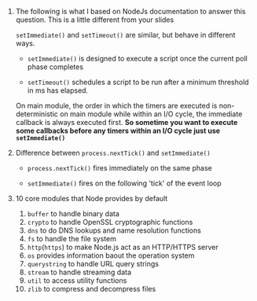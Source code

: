 1. The following is what I based on NodeJs documentation to answer this question. This is a little different from your slides
   
	`setImmediate()` and `setTimeout()` are similar, but behave in different ways.

   	* `setImmediate()` is designed to execute a script once the current poll phase completes
	
	* `setTimeout()` schedules a script to be run after a minimum threshold in ms has elapsed.

	On main module, the order in which the timers are executed is non-deterministic on main module while  within an I/O cycle, the immediate callback is always executed first. **So sometime you want to execute some callbacks before any timers within an I/O cycle just use `setImmediate()`**

2. Difference between `process.nextTick()` and `setImmediate()`
   
   * `process.nextTick()` fires immediately on the same phase

   * `setImmediate()` fires on the following 'tick' of the event loop
   
   
3. 10 core modules that Node provides by default
   
   1. `buffer` to handle binary data
   2. `crypto` to handle OpenSSL cryptographic functions
   3. `dns` to do DNS lookups and name resolution functions
   4. `fs` to handle the file system
   5. `http`(`https`) to make Node.js act as an HTTP\/HTTPS server
   6. `os` provides information baout the operation system
   7. `querystring` to handle URL query strings
   8. `stream` to handle streaming data
   9. `util` to access utility functions
   10. `zlib` to compress and decompress files